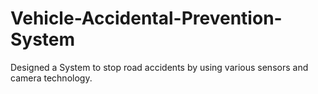 # Vehicle-Accidental-Prevention-System
Designed a System to stop road accidents by using various sensors and camera technology.
